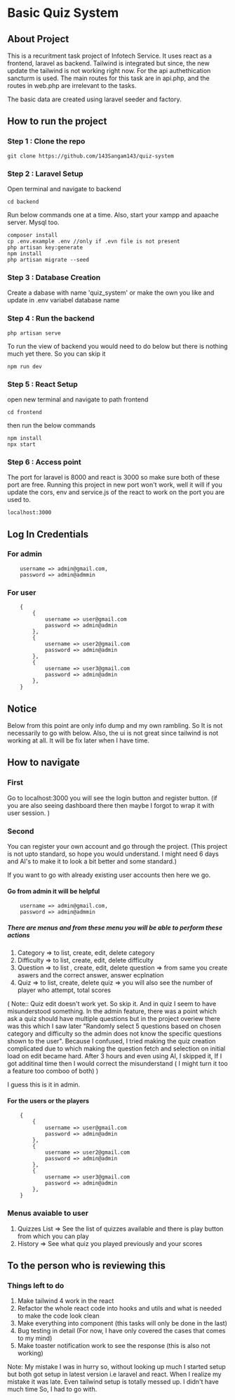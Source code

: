 # Basic Quiz System

## About Project

This is a recuritment task project of Infotech Service. It uses react as a frontend, laravel as backend. Tailwind is integrated but since, the new update the tailwind is not working right now. For the api authethication sancturm is used. The main routes for this task are in api.php, and the routes in web.php are irrelevant to the tasks. 

The basic data are created using laravel seeder and factory.

## How to run the project

### Step 1 : Clone the repo
```
git clone https://github.com/143Sangam143/quiz-system
```
### Step 2 : Laravel Setup
Open terminal and navigate to backend
```
cd backend
```
Run below commands one at a time. Also, start your xampp and apaache server. Mysql too.
```
composer install
cp .env.example .env //only if .evn file is not present
php artisan key:generate
npm install
php artisan migrate --seed
```

### Step 3 : Database Creation

Create a dabase with name 'quiz_system' or make the own you like and update in .env variabel database name

### Step 4 : Run the backend
```
php artisan serve
```
To run the view of backend you would need to do below but there is nothing much yet there. So you can skip it
```
npm run dev
```

### Step 5 : React Setup

open new terminal and navigate to path frontend
```
cd frontend
```
then run the below commands
```
npm install
npx start
```

### Step 6 : Access point
The port for laravel is 8000 and react is 3000 so make sure both of these port are free. Running this project in new port won't work, well it will if you update the cors, env and service.js of the react to work on the port you are used to.

```
localhost:3000
```

## Log In Credentials

### For admin
```
    username => admin@gmail.com,
    password => admin@admmin
```
### For user
```
    {
        {
            username => user@gmail.com
            password => admin@admin
        },
        {
            username => user2@gmail.com
            password => admin@admin
        },
        {
            username => user3@gmail.com
            password => admin@admin
        },
    }
```

## Notice

Below from this point are only info dump and my own rambling. So It is not necessarily to go with below. Also, the ui is not great since tailwind is not working at all.  It will be fix later when I have time.

## How to navigate

### First
Go to localhost:3000 you will see the login button and register button. (if you are also seeing dashboard there then maybe I forgot to wrap it with user  session. )

### Second
You can register your own account and go through the project. (This project is not upto standard, so hope you would understand. I might need 6 days and AI's to make it to look a bit better and some standard.)

If you want to go with already existing user accounts then here we go.

#### Go from admin it will be helpful
```
    username => admin@gmail.com,
    password => admin@admmin
```

##### There are menus and from these menu you will be able to perform these actions
1. Category => to list, create, edit, delete category
2. Difficulty => to list, create, edit, delete difficulty
3. Question  => to list , create, edit, delete question
            => from same you create aswers and the correct answer, answer ecplnation
4. Quiz => to list, create, delete quiz 
        => you will also see the number of player who attempt, total scores

(
    Note:: Quiz edit doesn't work yet. So skip it. And in quiz I seem to have misunderstood something. In the admin feature, there was a point which ask a quiz should have multiple questions but in the project overiew there was this which I saw later "Randomly select 5 questions based on chosen category and difficulty so the admin does not know
    the specific questions shown to the user". Because I confused, I tried making the quiz creation complicated due to which making the question fetch and selection on initial load on edit became hard. After 3 hours and even using AI, I skipped it, If I got additinal time then I would correct the misunderstand ( I might turn it too a feature too comboo of both)
)

I guess this is it in admin.

#### For the users or the players
```
    {
        {
            username => user@gmail.com
            password => admin@admin
        },
        {
            username => user2@gmail.com
            password => admin@admin
        },
        {
            username => user3@gmail.com
            password => admin@admin
        },
    }
```

### Menus avaiable to user
1. Quizzes List => See the list of quizzes available and there is play button from which you can play
2. History => See what quiz you played previously and your scores


## To the person who is reviewing this

### Things left to do
1. Make tailwind 4 work in the react
2. Refactor the whole react code into hooks and utils and what is needed to make the code look clean
3. Make everything into component (this tasks will only be done in the last)
4. Bug testing in detail (For now, I have only covered the cases that comes to my mind)
5. Make toaster notification work to see the response (this is also not working)

Note: My mistake I was in hurry so, without looking up much I started setup but both got setup in latest version i.e laravel and react. When I realize my mistake it was late. Even tailwind setup is totally messed up. I didn't have much time So, I had to go with. 
